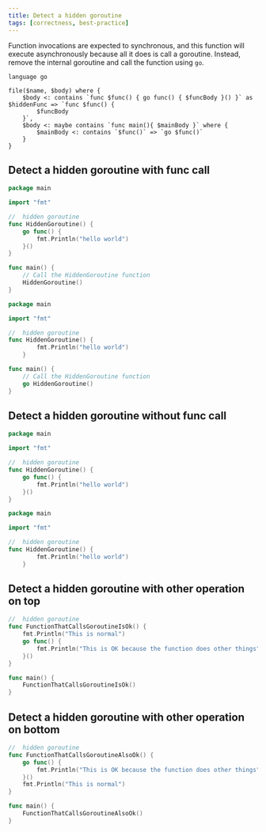 ```yaml
---
title: Detect a hidden goroutine
tags: [correctness, best-practice]
---
```


Function invocations are expected to synchronous, and this function will execute asynchronously because all it does is call a goroutine. Instead, remove the internal goroutine and call the function using `go`.

```grit
language go

file($name, $body) where {
    $body <: contains `func $func() { go func() { $funcBody }() }` as $hiddenFunc => `func $func() {
        $funcBody
    }`,
    $body <: maybe contains `func main(){ $mainBody }` where {
        $mainBody <: contains `$func()` => `go $func()`
    }
}
```

## Detect a hidden goroutine with func call

```go
package main

import "fmt"

//  hidden goroutine
func HiddenGoroutine() {
    go func() {
        fmt.Println("hello world")
    }()
}

func main() {
	// Call the HiddenGoroutine function
	HiddenGoroutine()
}
```

```go
package main

import "fmt"

//  hidden goroutine
func HiddenGoroutine() {
        fmt.Println("hello world")
    }

func main() {
	// Call the HiddenGoroutine function
	go HiddenGoroutine()
}
```

## Detect a hidden goroutine without func call

```go
package main

import "fmt"

//  hidden goroutine
func HiddenGoroutine() {
    go func() {
        fmt.Println("hello world")
    }()
}
```

```go
package main

import "fmt"

//  hidden goroutine
func HiddenGoroutine() {
        fmt.Println("hello world")
    }
```

## Detect a hidden goroutine with other operation on top

```go
//  hidden goroutine
func FunctionThatCallsGoroutineIsOk() {
    fmt.Println("This is normal")
    go func() {
        fmt.Println("This is OK because the function does other things")
    }()
}

func main() {
	FunctionThatCallsGoroutineIsOk()
}
```

## Detect a hidden goroutine with other operation on bottom

```go
//  hidden goroutine
func FunctionThatCallsGoroutineAlsoOk() {
    go func() {
        fmt.Println("This is OK because the function does other things")
    }()
    fmt.Println("This is normal")
}

func main() {
    FunctionThatCallsGoroutineAlsoOk()
}
```
